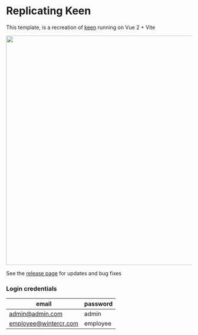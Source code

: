 # Replicating Keen

This template, is a recreation of [keen](https://preview.keenthemes.com/keen/demo1/index.html) running on Vue 2 + Vite


<img src="https://s10.gifyu.com/images/Untitled-2479022d00ee81cf2.gif" width="620" />

See the [release page](https://github.com/LeonSolisPedro/replicating-keen/releases) for updates and bug fixes


### Login credentials

| email  | password |
| ------------- | ------------- |
| admin@admin.com  | admin  |
| employee@wintercr.com  | employee  |



